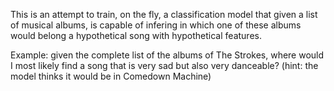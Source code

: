 This is an attempt to train, on the fly, a classification model that given a list of musical albums, is capable of infering in which one of these albums would belong a hypothetical song with hypothetical features.

Example: given the complete list of the albums of The Strokes, where would I most likely find a song that is very sad but also very danceable? (hint: the model thinks it would be in Comedown Machine)
